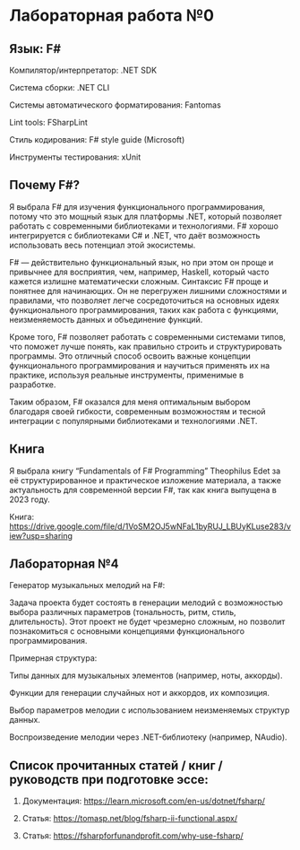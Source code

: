 # Лабораторная работа №0

## Язык: F#

Компилятор/интерпретатор: .NET SDK

Система сборки: .NET CLI

Системы автоматического форматирования: Fantomas

Lint tools: FSharpLint

Стиль кодирования: F# style guide (Microsoft)

Инструменты тестирования: xUnit

## Почему F#?
Я выбрала F# для изучения функционального программирования, потому что это мощный язык для платформы .NET, который позволяет работать с современными библиотеками и технологиями. F# хорошо интегрируется с библиотеками C# и .NET, что даёт возможность использовать весь потенциал этой экосистемы.

F# — действительно функциональный язык, но при этом он проще и привычнее для восприятия, чем, например, Haskell, который часто кажется излишне математически сложным. Синтаксис F# проще и понятнее для начинающих. Он не перегружен лишними сложностями и правилами, что позволяет легче сосредоточиться на основных идеях функционального программирования, таких как работа с функциями, неизменяемость данных и объединение функций.

Кроме того, F# позволяет работать с современными системами типов, что поможет лучше понять, как правильно строить и структурировать программы. Это отличный способ освоить важные концепции функционального программирования и научиться применять их на практике, используя реальные инструменты, применимые в разработке.

Таким образом, F# оказался для меня оптимальным выбором благодаря своей гибкости, современным возможностям и тесной интеграции с популярными библиотеками и технологиями .NET.

## Книга

Я выбрала книгу “Fundamentals of F# Programming” Theophilus Edet за её структурированное и практическое изложение материала, а также актуальность для современной версии F#, так как книга выпущена в 2023 году. 

Книга: https://drive.google.com/file/d/1VoSM2OJ5wNFaL1byRUJ_LBUyKLuse283/view?usp=sharing

## Лабораторная №4

Генератор музыкальных мелодий на F#: 

Задача проекта будет состоять в генерации мелодий с возможностью выбора различных параметров (тональность, ритм, стиль, длительность). Этот проект не будет чрезмерно сложным, но позволит познакомиться с основными концепциями функционального программирования.

Примерная структура:

Типы данных для музыкальных элементов (например, ноты, аккорды).

Функции для генерации случайных нот и аккордов, их композиция.

Выбор параметров мелодии с использованием неизменяемых структур данных.

Воспроизведение мелодии через .NET-библиотеку (например, NAudio).

## Cписок прочитанных статей / книг / руководств при подготовке эссе:

 1) Документация: https://learn.microsoft.com/en-us/dotnet/fsharp/

 2) Статья: https://tomasp.net/blog/fsharp-ii-functional.aspx/

 3) Статья: https://fsharpforfunandprofit.com/why-use-fsharp/
